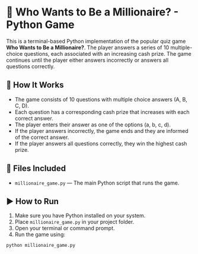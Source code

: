 # 🎯 Who Wants to Be a Millionaire? - Python Game

This is a terminal-based Python implementation of the popular quiz game **Who Wants to Be a Millionaire?**. The player answers a series of 10 multiple-choice questions, each associated with an increasing cash prize. The game continues until the player either answers incorrectly or answers all questions correctly.

## 📌 How It Works

- The game consists of 10 questions with multiple choice answers (A, B, C, D).
- Each question has a corresponding cash prize that increases with each correct answer.
- The player enters their answer as one of the options (a, b, c, d).
- If the player answers incorrectly, the game ends and they are informed of the correct answer.
- If the player answers all questions correctly, they win the highest cash prize.

## 📁 Files Included

- `millionaire_game.py` — The main Python script that runs the game.

## ▶️ How to Run

1. Make sure you have Python installed on your system.
2. Place `millionaire_game.py` in your project folder.
3. Open your terminal or command prompt.
4. Run the game using:

```bash
python millionaire_game.py
